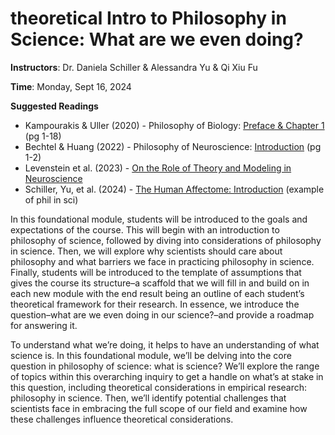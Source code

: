 # **theoretical** Intro to Philosophy in Science: What are we even doing?

**Instructors**: Dr. Daniela Schiller & Alessandra Yu & Qi Xiu Fu     

**Time**: Monday, Sept 16, 2024      

**Suggested Readings**      
- Kampourakis & Uller (2020) - Philosophy of Biology: [Preface & Chapter 1](https://virtualmmx.ddns.net/gbooks/PhilosophyofScienceforBiologists.pdf) (pg 1-18)
- Bechtel & Huang (2022) - Philosophy of Neuroscience:  [Introduction](https://web.archive.org/web/20220209142019id_/https://www.cambridge.org/core/services/aop-cambridge-core/content/view/8EB23CCDB2E9D414EDA36CB8A5B8F62A/9781108931502AR.pdf/philosophy-of-neuroscience.pdf) (pg 1-2)
- Levenstein et al. (2023) - [On the Role of Theory and Modeling in Neuroscience](https://www.jneurosci.org/content/43/7/1074)
- Schiller, Yu, et al. (2024) - [The Human Affectome: Introduction](https://www.sciencedirect.com/science/article/pii/S0149763423004190) (example of phil in sci)

In this foundational module, students will be introduced to the goals and expectations of the course. This will begin with an introduction to philosophy of science, followed by diving into considerations of philosophy in science. Then, we will explore why scientists should care about philosophy and what barriers we face in practicing philosophy in science. Finally, students will be introduced to the template of assumptions that gives the course its structure–a scaffold that we will fill in and build on in each new module with the end result being an outline of each student’s theoretical framework for their research. In essence, we introduce the question–what are we even doing in our science?–and provide a roadmap for answering it.

To understand what we’re doing, it helps to have an understanding of what science is. In this foundational module, we’ll be delving into the core question in philosophy of science: what is science? We’ll explore the range of topics within this overarching inquiry to get a handle on what’s at stake in this question, including theoretical considerations in empirical research: philosophy in science. Then, we’ll identify potential challenges that scientists face in embracing the full scope of our field and examine how these challenges influence theoretical considerations.